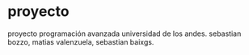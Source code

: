 proyecto
========

proyecto programación avanzada universidad de los andes. sebastian bozzo, matias valenzuela, sebastian baixgs.
